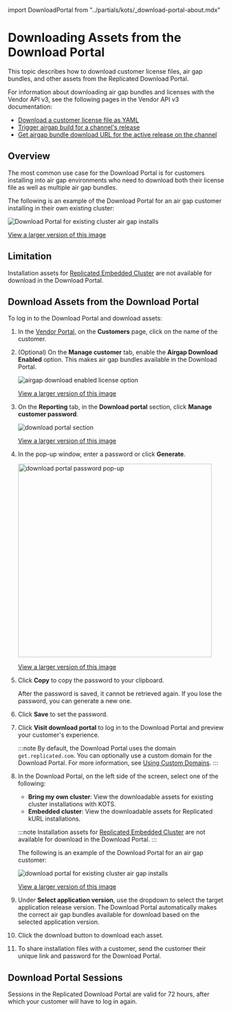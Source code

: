 import DownloadPortal from "../partials/kots/_download-portal-about.mdx"

# Downloading Assets from the Download Portal

This topic describes how to download customer license files, air gap bundles, and other assets from the Replicated Download Portal.

For information about downloading air gap bundles and licenses with the Vendor API v3, see the following pages in the Vendor API v3 documentation:
* [Download a customer license file as YAML](https://replicated-vendor-api.readme.io/reference/downloadlicense)
* [Trigger airgap build for a channel's release](https://replicated-vendor-api.readme.io/reference/channelreleaseairgapbuild)
* [Get airgap bundle download URL for the active release on the channel](https://replicated-vendor-api.readme.io/reference/channelreleaseairgapbundleurl)

## Overview

<DownloadPortal/>

The most common use case for the Download Portal is for customers installing into air gap environments who need to download both their license file as well as multiple air gap bundles.

The following is an example of the Download Portal for an air gap customer installing in their own existing cluster:

![Download Portal for existing cluster air gap installs](/images/download-portal-existing-cluster.png)

[View a larger version of this image](/images/download-portal-existing-cluster.png)

## Limitation

Installation assets for [Replicated Embedded Cluster](/vendor/embedded-overview) are not available for download in the Download Portal.

## Download Assets from the Download Portal

To log in to the Download Portal and download assets:

1. In the [Vendor Portal](https://vendor.replicated.com), on the **Customers** page, click on the name of the customer.

1. (Optional) On the **Manage customer** tab, enable the **Airgap Download Enabled** option. This makes air gap bundles available in the Download Portal.

   ![airgap download enabled license option](/images/airgap-download-enabled.png)

   [View a larger version of this image](/images/airgap-download-enabled.png)

1. On the **Reporting** tab, in the **Download portal** section, click **Manage customer password**.

   ![download portal section](/images/download-portal-link.png)

   [View a larger version of this image](/images/download-portal-link.png)

1. In the pop-up window, enter a password or click **Generate**.

   <img alt="download portal password pop-up" src="/images/download-portal-password-popup.png" width="450px"/>

   [View a larger version of this image](/images/download-portal-password-popup.png)

1. Click **Copy** to copy the password to your clipboard.

   After the password is saved, it cannot be retrieved again. If you lose the password, you can generate a new one.

1. Click **Save** to set the password.

1. Click **Visit download portal** to log in to the Download Portal
and preview your customer's experience.

   :::note
   By default, the Download Portal uses the domain `get.replicated.com`. You can optionally use a custom domain for the Download Portal. For more information, see [Using Custom Domains](/vendor/custom-domains-using).
   :::

1. In the Download Portal, on the left side of the screen, select one of the following:
     * **Bring my own cluster**: View the downloadable assets for existing cluster installations with KOTS.
     * **Embedded cluster**:  View the downloadable assets for Replicated kURL installations.

     :::note
     Installation assets for [Replicated Embedded Cluster](/vendor/embedded-overview) are not available for download in the Download Portal.
     :::

     The following is an example of the Download Portal for an air gap customer:

     ![download portal for existing cluster air gap installs](/images/download-portal-existing-cluster.png)

     [View a larger version of this image](/images/download-portal-existing-cluster.png)

1. Under **Select application version**, use the dropdown to select the target application release version. The Download Portal automatically makes the correct air gap bundles available for download based on the selected application version.

1. Click the download button to download each asset.   

1. To share installation files with a customer, send the customer their unique link and password for the Download Portal.

## Download Portal Sessions

Sessions in the Replicated Download Portal are valid for 72 hours, after which your customer will have to log in again.
